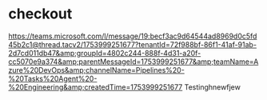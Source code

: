 # checkout
https://teams.microsoft.com/l/message/19:becf3ac9d64544ad8969d0c5fd45b2c1@thread.tacv2/1753999251677?tenantId=72f988bf-86f1-41af-91ab-2d7cd011db47&amp;groupId=4802c244-888f-4d31-a20f-cc5070e9a374&amp;parentMessageId=1753999251677&amp;teamName=Azure%20DevOps&amp;channelName=Pipelines%20-%20Tasks%20Agent%20-%20Engineering&amp;createdTime=1753999251677
Testinghnewfjew